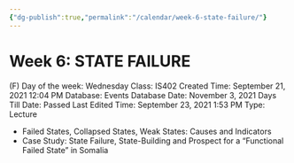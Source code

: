 ```yaml
---
{"dg-publish":true,"permalink":"/calendar/week-6-state-failure/"}
---
```


# Week 6: STATE FAILURE

(F) Day of the week: Wednesday
Class: IS402
Created Time: September 21, 2021 12:04 PM
Database: Events Database
Date: November 3, 2021
Days Till Date: Passed
Last Edited Time: September 23, 2021 1:53 PM
Type: Lecture

- Failed States, Collapsed States, Weak States:
Causes and Indicators
- Case Study: State Failure, State-Building and
Prospect for a “Functional Failed State” in
Somalia